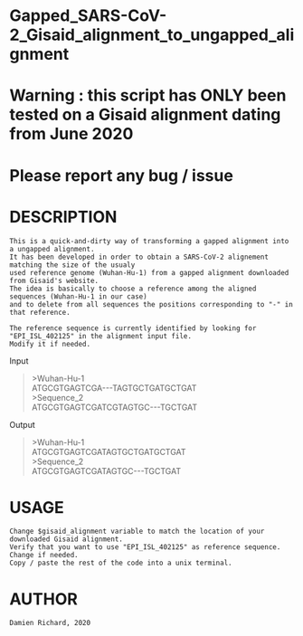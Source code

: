 # Gapped_SARS-CoV-2_Gisaid_alignment_to_ungapped_alignment

# Warning : this script has ONLY been tested on a Gisaid alignment dating from June 2020
# Please report any bug / issue

# DESCRIPTION

	This is a quick-and-dirty way of transforming a gapped alignment into a ungapped alignment.
	It has been developed in order to obtain a SARS-CoV-2 alignement matching the size of the usualy
	used reference genome (Wuhan-Hu-1) from a gapped alignment downloaded from Gisaid's website.
	The idea is basically to choose a reference among the aligned sequences (Wuhan-Hu-1 in our case)
	and to delete from all sequences the positions corresponding to "-" in that reference. 
	
	The reference sequence is currently identified by looking for "EPI_ISL_402125" in the alignment input file.
	Modify it if needed.

Input
>\>Wuhan-Hu-1  
ATGCGTGAGTCGA---TAGTGCTGATGCTGAT  
>\>Sequence_2  
ATGCGTGAGTCGATCGTAGTGC---TGCTGAT  

Output
>\>Wuhan-Hu-1  
ATGCGTGAGTCGATAGTGCTGATGCTGAT  
>\>Sequence_2  
ATGCGTGAGTCGATAGTGC---TGCTGAT  

# USAGE

	Change $gisaid_alignment variable to match the location of your downloaded Gisaid alignment.
	Verify that you want to use "EPI_ISL_402125" as reference sequence. Change if needed.
	Copy / paste the rest of the code into a unix terminal.

# AUTHOR

	Damien Richard, 2020
